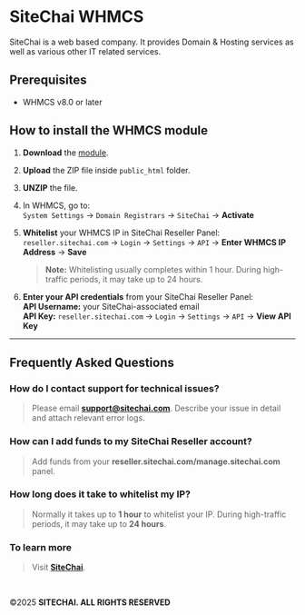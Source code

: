 # SiteChai WHMCS

SiteChai is a web based company. It provides Domain & Hosting services as well as various other IT related services.

## Prerequisites
- WHMCS v8.0 or later

## How to install the WHMCS module

1. **Download** the [module](https://github.com/sitechai-dev/SiteChai-WHMCS/releases/download/sitechai-whmcs-v2.03/sitechai-whmcs-v2.03.zip).

2. **Upload** the ZIP file inside `public_html` folder.
3. **UNZIP** the file.
4. In WHMCS, go to:  
   `System Settings` → `Domain Registrars` → `SiteChai` → **Activate**
5. **Whitelist** your WHMCS IP in SiteChai Reseller Panel:  
   `reseller.sitechai.com` → `Login` → `Settings` → `API` → **Enter WHMCS IP Address** → **Save**

   > **Note:**
   > Whitelisting usually completes within 1 hour. During high-traffic periods, it may take up to 24 hours.

6. **Enter your API credentials** from your SiteChai Reseller Panel:  
   **API Username:** your SiteChai-associated email  
   **API Key:** `reseller.sitechai.com` → `Login` → `Settings` → `API` → **View API Key**

---

## Frequently Asked Questions

### How do I contact support for technical issues?
> Please email **support@sitechai.com**. Describe your issue in detail and attach relevant error logs.

### How can I add funds to my SiteChai Reseller account?
> Add funds from your **reseller.sitechai.com/manage.sitechai.com** panel.

### How long does it take to whitelist my IP?
> Normally it takes up to **1 hour** to whitelist your IP. During high-traffic periods, it may take up to **24 hours**.

### To learn more
> Visit **[SiteChai](https://sitechai.com)**.

</br>

©2025 **SITECHAI. ALL RIGHTS RESERVED**
